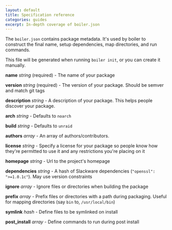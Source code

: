 ```yaml
---
layout: default
title: Specification reference
categories: guides
excerpt: In-depth coverage of boiler.json
---
```


The `boiler.json` contains package metadata. It's used by boiler to construct the final name, setup dependencies, map directories, and run commands.

This file will be generated when running `boiler init`, or you can create it manually.

**name** *string* (required) - The name of your package

**version** *string* (required) - The version of your package. Should be semver and match git tags

**description** *string* - A description of your package. This helps people discover your package.

**arch** *string* - Defaults to `noarch`

**build** *string* - Defaults to `unraid`

**authors** *array* - An array of authors/contributors.

**license** *string* - Specify a license for your package so people know how they're permitted to use it and any restrictions you're placing on it

**homepage** *string* - Url to the project's homepage

**dependencies** *string* - A hash of Slackware dependencies (`"openssl": ">=1.0.1c"`). May use version constraints

**ignore** *array* - Ignore files or directories when building the package

**prefix** *array* - Prefix files or directories with a path during packaging. Useful for mapping directories (say `bin` to, `/usr/local/bin`)

**symlink** *hash* - Define files to be symlinked on install

**post_install** *array* - Define commands to run during post install
